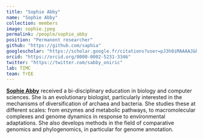 ```yaml
---
title: "Sophie Abby"
name: "Sophie Abby"
collection: members
image: sophie.jpeg
permalink: /people/sophie_abby
position: "Permanent researcher"
github: "https://github.com/saphia"
googlescholar: "https://scholar.google.fr/citations?user=pJ3h0iMAAAAJ&hl=en"
orcid: "https://orcid.org/0000-0002-5231-3346"
twitter: "https://twitter.com/sabby_oniric"
lab: TIMC
team: TrEE
---
```


**[Sophie Abby](https://sophieabby.github.io/)** received a bi-disciplinary education in biology and
computer sciences. She is an evolutionary biologist, particularly
interested in the mechanisms of diversification of archaea and
bacteria. She studies these at different scales: from enzymes and metabolic pathways, to macromolecular
complexes and genome dynamics in response to environmental adaptations. She also develops
methods in the field of comparative genomics and phylogenomics, in particular for genome annotation.  

